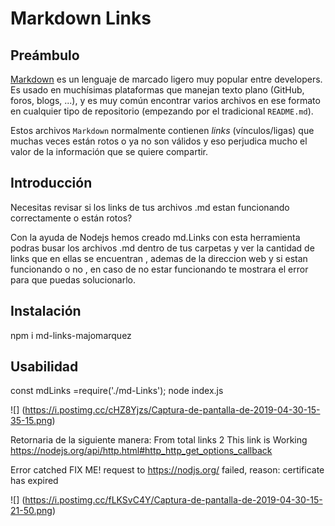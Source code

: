 # Markdown Links

## Preámbulo

[Markdown](https://es.wipedia.org/wiki/Markdown) es un lenguaje de marcado
ligero muy popular entre developers. Es usado en muchísimas plataformas que
manejan texto plano (GitHub, foros, blogs, ...), y es muy común
encontrar varios archivos en ese formato en cualquier tipo de repositorio
(empezando por el tradicional `README.md`).

Estos archivos `Markdown` normalmente contienen _links_ (vínculos/ligas) que
muchas veces están rotos o ya no son válidos y eso perjudica mucho el valor de
la información que se quiere compartir.


## Introducción

Necesitas revisar si los links de tus archivos .md estan funcionando correctamente o están rotos?

Con la ayuda de Nodejs hemos creado md.Links con esta herramienta podras busar los archivos .md dentro de tus carpetas y ver la cantidad de links que en ellas se encuentran , ademas de la direccion web y si estan funcionando o no , en caso de no estar funcionando te mostrara el error para que puedas solucionarlo.



## Instalación
npm i md-links-majomarquez



## Usabilidad
const mdLinks =require('./md-Links');
node index.js <path-to-folder>

![] (https://i.postimg.cc/cHZ8Yjzs/Captura-de-pantalla-de-2019-04-30-15-35-15.png)



Retornaria de la siguiente manera:
From total links 2
This link is Working  https://nodejs.org/api/http.html#http_http_get_options_callback

Error catched FIX ME! request to https://nodjs.org/ failed, reason: certificate has expired

![] (https://i.postimg.cc/fLKSvC4Y/Captura-de-pantalla-de-2019-04-30-15-21-50.png)

